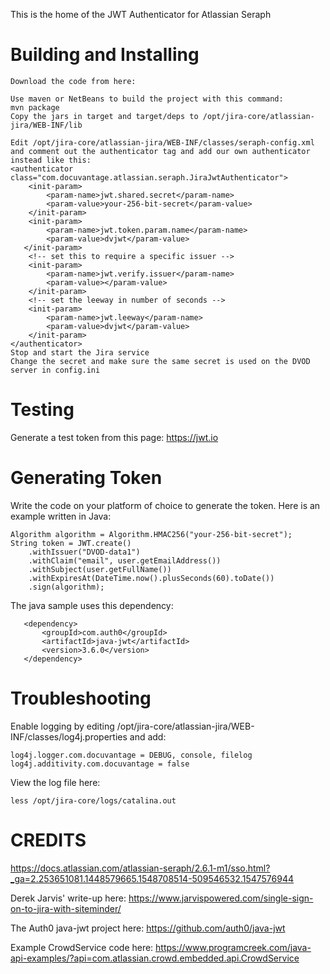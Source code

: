This is the home of the JWT Authenticator for Atlassian Seraph


# Building and Installing

    Download the code from here:

    Use maven or NetBeans to build the project with this command:
    mvn package
    Copy the jars in target and target/deps to /opt/jira-core/atlassian-jira/WEB-INF/lib

    Edit /opt/jira-core/atlassian-jira/WEB-INF/classes/seraph-config.xml and comment out the authenticator tag and add our own authenticator instead like this:
    <authenticator class="com.docuvantage.atlassian.seraph.JiraJwtAuthenticator">
        <init-param>
            <param-name>jwt.shared.secret</param-name>
            <param-value>your-256-bit-secret</param-value>
        </init-param>
        <init-param>
            <param-name>jwt.token.param.name</param-name>
            <param-value>dvjwt</param-value>
       </init-param>
        <!-- set this to require a specific issuer -->
        <init-param>
            <param-name>jwt.verify.issuer</param-name>
            <param-value></param-value>
        </init-param>
        <!-- set the leeway in number of seconds -->
        <init-param>
            <param-name>jwt.leeway</param-name>
            <param-value>dvjwt</param-value>
        </init-param>
    </authenticator>
    Stop and start the Jira service
    Change the secret and make sure the same secret is used on the DVOD server in config.ini

# Testing

Generate a test token from this page: https://jwt.io

# Generating Token

Write the code on your platform of choice to generate the token. Here is an example written in Java:

    Algorithm algorithm = Algorithm.HMAC256("your-256-bit-secret");
    String token = JWT.create()
        .withIssuer("DVOD-data1")
        .withClaim("email", user.getEmailAddress())
        .withSubject(user.getFullName())
        .withExpiresAt(DateTime.now().plusSeconds(60).toDate())
        .sign(algorithm);

The java sample uses this dependency:

       <dependency>
           <groupId>com.auth0</groupId>
           <artifactId>java-jwt</artifactId>
           <version>3.6.0</version>
       </dependency>


# Troubleshooting

Enable logging by editing /opt/jira-core/atlassian-jira/WEB-INF/classes/log4j.properties and add:

    log4j.logger.com.docuvantage = DEBUG, console, filelog
    log4j.additivity.com.docuvantage = false

View the log file here:

    less /opt/jira-core/logs/catalina.out

# CREDITS
https://docs.atlassian.com/atlassian-seraph/2.6.1-m1/sso.html?_ga=2.253651081.1448579665.1548708514-509546532.1547576944

Derek Jarvis' write-up here: https://www.jarvispowered.com/single-sign-on-to-jira-with-siteminder/

The Auth0 java-jwt project here: https://github.com/auth0/java-jwt

Example CrowdService code here: https://www.programcreek.com/java-api-examples/?api=com.atlassian.crowd.embedded.api.CrowdService

